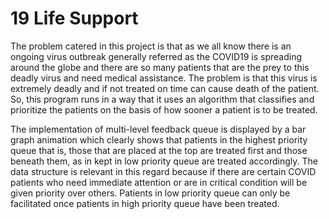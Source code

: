 # 19 Life Support
The problem catered in this project is that as we all know there is an ongoing virus outbreak generally referred as the COVID19 is spreading around the globe and there are so many patients that are the prey to this deadly virus and need medical assistance. The problem is that this virus is extremely deadly and if not treated on time can cause death of the patient. So, this program runs in a way that it uses an algorithm that classifies and prioritize the patients on the basis of how sooner a patient is to be treated. 

The implementation of multi-level feedback queue is displayed by a bar graph animation which clearly shows that patients in the highest priority queue that is, those that are placed at the top are treated first and those beneath them, as in kept in low priority queue are treated accordingly. The data structure is relevant in this regard because if there are certain COVID patients who need immediate attention or are in critical condition will be given priority over others. Patients in low priority queue can only be facilitated once patients in high priority queue have been treated.

